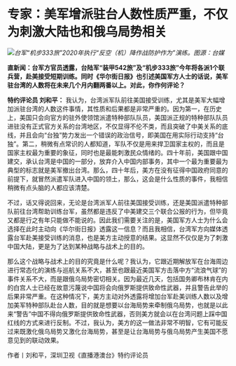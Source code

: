 # 专家：美军增派驻台人数性质严重，不仅为刺激大陆也和俄乌局势相关

![](https://inews.gtimg.com/om_bt/OTGKo9mVgLlH0FDsxbwXYT9uoE9YokJ6SrBWJvz2S4aI0AA/1000)_台军“机步333旅”2020年执行“反空（机）降作战防护作为”演练。图源：台媒_

**直新闻：台军方官员透露，台陆军“装甲542旅”及“机步333旅”今年将各派1个联兵营，赴美接受短期训练。同时《华尔街日报》也引述美国军方人士的话说，美军驻台湾的人数将在未来几个月内翻两番以上。对此，你作何评论？**

**特约评论员 刘和平：**
我认为，台湾派军队前往美国接受训练，尤其是美军大幅增加派驻台湾的人数这件事情，其性质和后果都是非常严重的。因为第一，在历史上，美国只会向官方的驻外使领馆派遣特种部队队员，美国派正规的特种部队队员进驻没有正式官方关系的台湾地区，不仅显得不伦不类，而且突破了中美关系的底线，并且会向“台独”势力发出一个错误的政治信号，即美国在用实际行动支持“台独”。第二，稍微有点常识的人都知道，军队不仅是用来捍卫国家主权的，而且是国家主权最为重要的象征，同时也是最能刺激民众情绪的。四十年前，美国跟中国建交，承认台湾是中国的一部分，放弃介入中国内部事务，其中一个最为重要最为典型的标志就是美军撤出台湾。那么，四十年后，美方在没有征得中国政府同意的前提下，就冒然派遣军队进入中国的领土，那么，这会是什么性质的事件，我相信稍微有点头脑的人都应该清楚。

不过，话又得说回来，无论是台湾派军人前往美国接受训练，还是美国派遣特种部队前往台湾帮助训练台军，虽然都是违反了中美建交三个联合公报的行为，但毕竟又都是行之有年只能做不能说的。因此我们需要关注的是，美国军方人士为什么会选择在此时主动向《华尔街日报》透露这一信息？而且我相信，台湾军方向媒体透露台军赴美接受训练的消息，也是美方主动授意的结果。这显然不仅仅是为了刺激中国大陆，更是为了达到某种战略与战术上的目的。

那么这个战略与战术上的目的究竟是什么呢？我认为，它跟近期解放军在台海周边进行常态化的演练与巡航关系不大，甚至也跟最近美国军方击落中方“流浪气球”的事件关系不大，而是跟俄乌局势密切相关。因为最近几天，包括国务卿布林肯在内的白宫人士已经在故意污蔑说中国将会向俄罗斯提供致命性武器，并且警告此举的后果非常严重。在这种情况下，美方主动对外透露将增加台军赴美训练人数以及增加美军特种部队赴台人数，目的就是想要以台海局势来牵制俄乌局势，也就是以此来“警告”中国不得向俄罗斯提供致命性武器，否则美方就会以在台湾问题上踩中国红线的方式来进行反制。不过，我认为，美方的这一做法非常不明智，它有可能反过来既激化俄乌局势又激化台海局势，甚至是让台海局势与俄乌局势产生美国不愿意见到的联动效果。

作者丨刘和平，深圳卫视《直播港澳台》特约评论员

